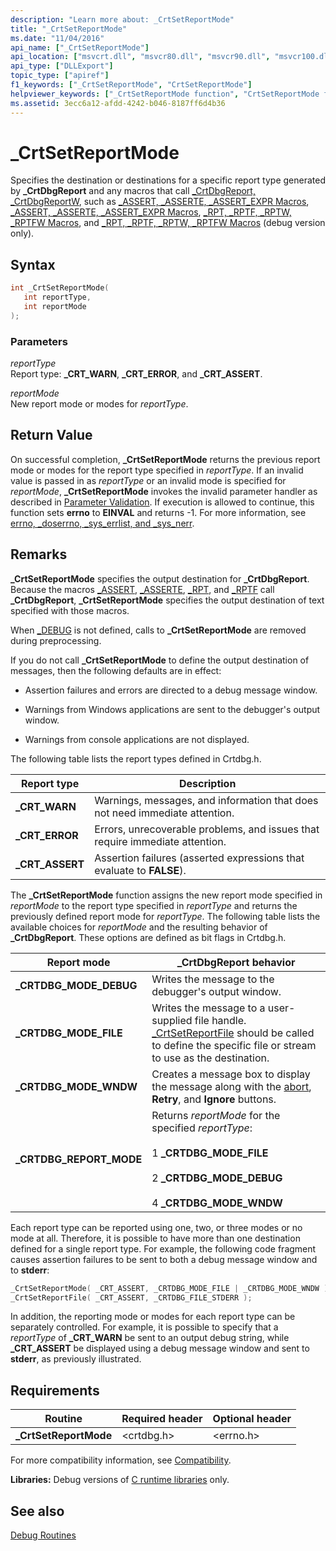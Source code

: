 ```yaml
---
description: "Learn more about: _CrtSetReportMode"
title: "_CrtSetReportMode"
ms.date: "11/04/2016"
api_name: ["_CrtSetReportMode"]
api_location: ["msvcrt.dll", "msvcr80.dll", "msvcr90.dll", "msvcr100.dll", "msvcr100_clr0400.dll", "msvcr110.dll", "msvcr110_clr0400.dll", "msvcr120.dll", "msvcr120_clr0400.dll", "ucrtbase.dll"]
api_type: ["DLLExport"]
topic_type: ["apiref"]
f1_keywords: ["_CrtSetReportMode", "CrtSetReportMode"]
helpviewer_keywords: ["_CrtSetReportMode function", "CrtSetReportMode function"]
ms.assetid: 3ecc6a12-afdd-4242-b046-8187ff6d4b36
---
```

# _CrtSetReportMode

Specifies the destination or destinations for a specific report type generated by **_CrtDbgReport** and any macros that call [_CrtDbgReport, _CrtDbgReportW](crtdbgreport-crtdbgreportw.md), such as [_ASSERT, _ASSERTE, _ASSERT_EXPR Macros](assert-asserte-assert-expr-macros.md), [_ASSERT, _ASSERTE, _ASSERT_EXPR Macros](assert-asserte-assert-expr-macros.md), [_RPT, _RPTF, _RPTW, _RPTFW Macros](rpt-rptf-rptw-rptfw-macros.md), and [_RPT, _RPTF, _RPTW, _RPTFW Macros](rpt-rptf-rptw-rptfw-macros.md) (debug version only).

## Syntax

```C
int _CrtSetReportMode(
   int reportType,
   int reportMode
);
```

### Parameters

*reportType*<br/>
Report type: **_CRT_WARN**, **_CRT_ERROR**, and **_CRT_ASSERT**.

*reportMode*<br/>
New report mode or modes for *reportType*.

## Return Value

On successful completion, **_CrtSetReportMode** returns the previous report mode or modes for the report type specified in *reportType*. If an invalid value is passed in as *reportType* or an invalid mode is specified for *reportMode*, **_CrtSetReportMode** invokes the invalid parameter handler as described in [Parameter Validation](../../c-runtime-library/parameter-validation.md). If execution is allowed to continue, this function sets **errno** to **EINVAL** and returns -1. For more information, see [errno, _doserrno, _sys_errlist, and _sys_nerr](../../c-runtime-library/errno-doserrno-sys-errlist-and-sys-nerr.md).

## Remarks

**_CrtSetReportMode** specifies the output destination for **_CrtDbgReport**. Because the macros [_ASSERT](assert-asserte-assert-expr-macros.md), [_ASSERTE](assert-asserte-assert-expr-macros.md), [_RPT](rpt-rptf-rptw-rptfw-macros.md), and [_RPTF](rpt-rptf-rptw-rptfw-macros.md) call **_CrtDbgReport**, **_CrtSetReportMode** specifies the output destination of text specified with those macros.

When [_DEBUG](../../c-runtime-library/debug.md) is not defined, calls to **_CrtSetReportMode** are removed during preprocessing.

If you do not call **_CrtSetReportMode** to define the output destination of messages, then the following defaults are in effect:

- Assertion failures and errors are directed to a debug message window.

- Warnings from Windows applications are sent to the debugger's output window.

- Warnings from console applications are not displayed.

The following table lists the report types defined in Crtdbg.h.

|Report type|Description|
|-----------------|-----------------|
|**_CRT_WARN**|Warnings, messages, and information that does not need immediate attention.|
|**_CRT_ERROR**|Errors, unrecoverable problems, and issues that require immediate attention.|
|**_CRT_ASSERT**|Assertion failures (asserted expressions that evaluate to **FALSE**).|

The **_CrtSetReportMode** function assigns the new report mode specified in *reportMode* to the report type specified in *reportType* and returns the previously defined report mode for *reportType*. The following table lists the available choices for *reportMode* and the resulting behavior of **_CrtDbgReport**. These options are defined as bit flags in Crtdbg.h.

|Report mode|_CrtDbgReport behavior|
|-----------------|-----------------------------|
|**_CRTDBG_MODE_DEBUG**|Writes the message to the debugger's output window.|
|**_CRTDBG_MODE_FILE**|Writes the message to a user-supplied file handle. [_CrtSetReportFile](crtsetreportfile.md) should be called to define the specific file or stream to use as the destination.|
|**_CRTDBG_MODE_WNDW**|Creates a message box to display the message along with the [abort](abort.md), **Retry**, and **Ignore** buttons.|
|**_CRTDBG_REPORT_MODE**|Returns *reportMode* for the specified *reportType*:<br /><br /> 1   **_CRTDBG_MODE_FILE**<br /><br /> 2   **_CRTDBG_MODE_DEBUG**<br /><br /> 4   **_CRTDBG_MODE_WNDW**|

Each report type can be reported using one, two, or three modes or no mode at all. Therefore, it is possible to have more than one destination defined for a single report type. For example, the following code fragment causes assertion failures to be sent to both a debug message window and to **stderr**:

```C
_CrtSetReportMode( _CRT_ASSERT, _CRTDBG_MODE_FILE | _CRTDBG_MODE_WNDW );
_CrtSetReportFile( _CRT_ASSERT, _CRTDBG_FILE_STDERR );
```

In addition, the reporting mode or modes for each report type can be separately controlled. For example, it is possible to specify that a *reportType* of **_CRT_WARN** be sent to an output debug string, while **_CRT_ASSERT** be displayed using a debug message window and sent to **stderr**, as previously illustrated.

## Requirements

|Routine|Required header|Optional header|
|-------------|---------------------|---------------------|
|**_CrtSetReportMode**|\<crtdbg.h>|\<errno.h>|

For more compatibility information, see [Compatibility](../../c-runtime-library/compatibility.md).

**Libraries:** Debug versions of [C runtime libraries](../../c-runtime-library/crt-library-features.md) only.

## See also

[Debug Routines](../../c-runtime-library/debug-routines.md)<br/>
